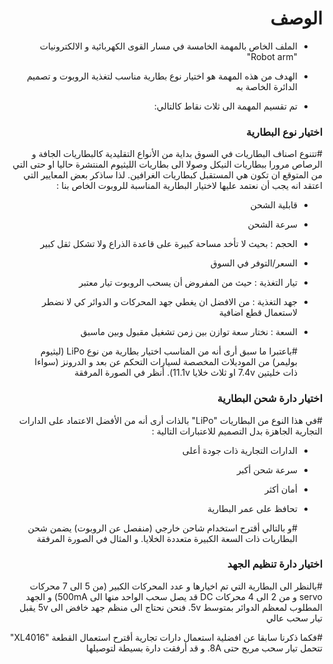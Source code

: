 <h1 dir="rtl"> الوصف </h1>

<div dir="rtl">

- الملف الخاص بالمهمة الخامسة في مسار القوى الكهربائية و الالكترونيات  "Robot arm"

- الهدف من هذه المهمة هو اختيار نوع بطارية مناسب لتغذية الروبوت و تصميم الدائرة الخاصة به

- تم تقسيم المهمة الى ثلاث نقاط كالتالي:

</div>


<h3 dir="rtl"> اختيار نوع البطارية </h3>

<div dir="rtl">
  
  #تتنوع اصناف البطاريات في السوق  بداية من الأنواع التقليدية كالبطاريات الجافة و الرصاص مرورا ببطاريات النيكل وصولا الى بطاريات الليثيوم المنتشرة حاليا او حتى التي من المتوقع ان تكون هي المستقبل كبطاريات الغرافين. لذا ساذكر بعض المعايير التي اعتقد انه يجب أن نعتمد عليها لاختيار البطارية المناسبة للروبوت الخاص بنا :

- قابلية الشحن
- سرعة الشحن
- الحجم : بحيث لا تأخد مساحة كبيرة على قاعدة الذراع ولا تشكل ثقل كبير
- السعر/التوفر في السوق
- تيار التغذية : حيث من المفروض أن يسحب الروبوت تيار معتبر
- جهد التغذية : من الافضل ان يغطي جهد المحركات و الدوائر كي لا نضطر لاستعمال قطع اضافية
- السعة : نختار سعة توازن بين زمن تشغيل مقبول وبين ماسبق
  
  
  
  #باعتبرا ما سبق أرى أنه من المناسب اختيار بطارية من نوع LiPo (ليثيوم بوليمر) من الموديلات المخصصة لسيارات التحكم عن بعد و الدرونز (سواءا ذات خليتين 7.4v او ثلاث خلايا 11.1v). أنظر في الصورة المرفقة

   </div>
   
   <h3 dir="rtl"> اختيار دارة شحن البطارية </h3>

<div dir="rtl">
  
#في هذا النوع من البطاريات "LiPo" بالذات أرى أنه من الأفضل الاعتماد على الدارات التجارية الجاهزة بدل التصميم للاعتبارات التالية :
  
- الدارات التجارية ذات جودة أعلى
- سرعة شحن أكبر
- أمان أكثر
- تحافظ على عمر البطارية

  #و بالتالي أقترح استخدام شاحن خارجي (منفصل عن الروبوت) يضمن شحن البطاريات ذات السعة الكبيرة متعددة الخلايا. و المثال في الصورة المرفقة
  
   </div>

<h3 dir="rtl"> اختيار دارة تنظيم الجهد </h3>

<div dir="rtl">
  
#بالنظر الى البطارية التي تم اخيارها و عدد المحركات الكبير (من 5 الى 7 محركات servo و من 2 الى 4 محركات DC قد يصل سحب الواحد منها الى 500mA) و الجهد المطلوب لمعظم الدوائر  بمتوسط 5v. فنحن نحتاج الى منظم جهد خافض الى 5v يقبل تيار سحب عالي
  
  #فكما ذكرنا سابقا عن افضلية استعمال دارات تجارية أقترح استعمال القطعة "XL4016" تتحمل تيار سحب مريح حتى 8A. و قد أرفقت دارة بسيطة لتوصيلها
   </div>
